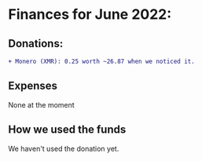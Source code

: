 # Finances for June 2022:

## Donations:
```diff
+ Monero (XMR): 0.25 worth ~26.87 when we noticed it.
```
## Expenses

None at the moment

## How we used the funds

We haven't used the donation yet. 
